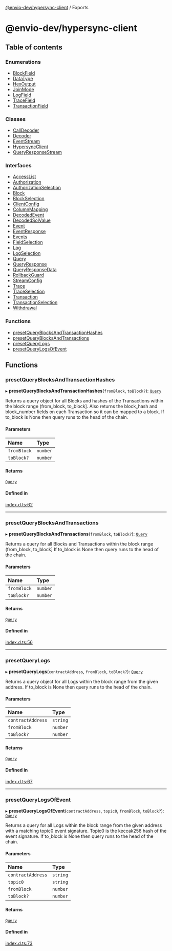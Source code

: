 [@envio-dev/hypersync-client](README.md) / Exports

# @envio-dev/hypersync-client

## Table of contents

### Enumerations

- [BlockField](enums/BlockField.md)
- [DataType](enums/DataType.md)
- [HexOutput](enums/HexOutput.md)
- [JoinMode](enums/JoinMode.md)
- [LogField](enums/LogField.md)
- [TraceField](enums/TraceField.md)
- [TransactionField](enums/TransactionField.md)

### Classes

- [CallDecoder](classes/CallDecoder.md)
- [Decoder](classes/Decoder.md)
- [EventStream](classes/EventStream.md)
- [HypersyncClient](classes/HypersyncClient.md)
- [QueryResponseStream](classes/QueryResponseStream.md)

### Interfaces

- [AccessList](interfaces/AccessList.md)
- [Authorization](interfaces/Authorization.md)
- [AuthorizationSelection](interfaces/AuthorizationSelection.md)
- [Block](interfaces/Block.md)
- [BlockSelection](interfaces/BlockSelection.md)
- [ClientConfig](interfaces/ClientConfig.md)
- [ColumnMapping](interfaces/ColumnMapping.md)
- [DecodedEvent](interfaces/DecodedEvent.md)
- [DecodedSolValue](interfaces/DecodedSolValue.md)
- [Event](interfaces/Event.md)
- [EventResponse](interfaces/EventResponse.md)
- [Events](interfaces/Events.md)
- [FieldSelection](interfaces/FieldSelection.md)
- [Log](interfaces/Log.md)
- [LogSelection](interfaces/LogSelection.md)
- [Query](interfaces/Query.md)
- [QueryResponse](interfaces/QueryResponse.md)
- [QueryResponseData](interfaces/QueryResponseData.md)
- [RollbackGuard](interfaces/RollbackGuard.md)
- [StreamConfig](interfaces/StreamConfig.md)
- [Trace](interfaces/Trace.md)
- [TraceSelection](interfaces/TraceSelection.md)
- [Transaction](interfaces/Transaction.md)
- [TransactionSelection](interfaces/TransactionSelection.md)
- [Withdrawal](interfaces/Withdrawal.md)

### Functions

- [presetQueryBlocksAndTransactionHashes](modules.md#presetqueryblocksandtransactionhashes)
- [presetQueryBlocksAndTransactions](modules.md#presetqueryblocksandtransactions)
- [presetQueryLogs](modules.md#presetquerylogs)
- [presetQueryLogsOfEvent](modules.md#presetquerylogsofevent)

## Functions

### presetQueryBlocksAndTransactionHashes

▸ **presetQueryBlocksAndTransactionHashes**(`fromBlock`, `toBlock?`): [`Query`](interfaces/Query.md)

Returns a query object for all Blocks and hashes of the Transactions within the block range
(from_block, to_block].  Also returns the block_hash and block_number fields on each Transaction
so it can be mapped to a block.  If to_block is None then query runs to the head of the chain.

#### Parameters

| Name | Type |
| :------ | :------ |
| `fromBlock` | `number` |
| `toBlock?` | `number` |

#### Returns

[`Query`](interfaces/Query.md)

#### Defined in

[index.d.ts:62](https://github.com/Float-Capital/hypersync-client-node/blob/4ee0d9475a267b3a97cbbd6004114b9ba5d98295/index.d.ts#L62)

___

### presetQueryBlocksAndTransactions

▸ **presetQueryBlocksAndTransactions**(`fromBlock`, `toBlock?`): [`Query`](interfaces/Query.md)

Returns a query for all Blocks and Transactions within the block range (from_block, to_block]
If to_block is None then query runs to the head of the chain.

#### Parameters

| Name | Type |
| :------ | :------ |
| `fromBlock` | `number` |
| `toBlock?` | `number` |

#### Returns

[`Query`](interfaces/Query.md)

#### Defined in

[index.d.ts:56](https://github.com/Float-Capital/hypersync-client-node/blob/4ee0d9475a267b3a97cbbd6004114b9ba5d98295/index.d.ts#L56)

___

### presetQueryLogs

▸ **presetQueryLogs**(`contractAddress`, `fromBlock`, `toBlock?`): [`Query`](interfaces/Query.md)

Returns a query object for all Logs within the block range from the given address.
If to_block is None then query runs to the head of the chain.

#### Parameters

| Name | Type |
| :------ | :------ |
| `contractAddress` | `string` |
| `fromBlock` | `number` |
| `toBlock?` | `number` |

#### Returns

[`Query`](interfaces/Query.md)

#### Defined in

[index.d.ts:67](https://github.com/Float-Capital/hypersync-client-node/blob/4ee0d9475a267b3a97cbbd6004114b9ba5d98295/index.d.ts#L67)

___

### presetQueryLogsOfEvent

▸ **presetQueryLogsOfEvent**(`contractAddress`, `topic0`, `fromBlock`, `toBlock?`): [`Query`](interfaces/Query.md)

Returns a query for all Logs within the block range from the given address with a
matching topic0 event signature.  Topic0 is the keccak256 hash of the event signature.
If to_block is None then query runs to the head of the chain.

#### Parameters

| Name | Type |
| :------ | :------ |
| `contractAddress` | `string` |
| `topic0` | `string` |
| `fromBlock` | `number` |
| `toBlock?` | `number` |

#### Returns

[`Query`](interfaces/Query.md)

#### Defined in

[index.d.ts:73](https://github.com/Float-Capital/hypersync-client-node/blob/4ee0d9475a267b3a97cbbd6004114b9ba5d98295/index.d.ts#L73)
